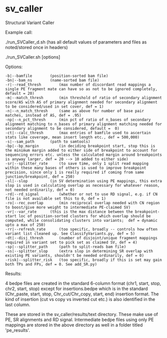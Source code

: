 # sv_caller
Structural Variant Caller

Example call:

./run_SVCaller_d.sh (has all default values of parameters and files as noted/stored once in headers)

./run_SVCaller.sh [options]

Options:

    -b|--bamfile 		(position-sorted bam file)
    -bn|--bam_ns 		(name-sorted bam file)
    -r|--read_thresh 		(max number of discordant read mappings a single PE fragment mate can have so as not to be ignored completely, default = 20)
    -m|--match_thresh 		(min threshold of ratio of secondary alignment score/AS with AS of primary alignment needed for secondary alignment to be considered/used in set cover, def = 1)
    -n|--n_match_thresh 	(same as above for number of base pair matches, instead of AS, def = .95) 
    -np|--n_pct_thresh 		(min pct of ratio of n_bases of secondary alignment matching to n_bases of primary alignment matching needed for secondary alignment to be considered, default =  0)
    -ct|--calc_thresh 		(max entries of bamfile used to ascertain stats like coverage, mean insert length etc., def = 500,000)	
    -s|--sam_path 		(path to samtools)
    -bp|--bp_margin 		(in deciding breakpoint start, stop this is the minimum margin added to either side of breakpoint to account for sequencing errors etc. unless the calculated margin around breakpoints is anyway larger, def = 20 --> 10 added to either side)
    -sr|--splitter_rate		(to save time, only 1 split read mapping within these many bases of others is used to improve breakpoint precision, since only 1 is really required if coming from same junction/breakpoint, def = 250)
    -sl|--slop 			(in SV determination using PE mappings, this extra slop is used in calculating overlap as necessary for whatever reason, not needed ordinarily, def = 0)
    -rd|--rd_signal 		(whether or not to use RD signal, e.g. if CN file is not available set this to 0, def = 1)
    -ro|--rec_overlap		(min reciprocal overlap needed with CN region to boost/give more weight to intermediate PE-claimed SV)
    -vr|--var_rate		(this is the max distance between the breakpoint-start loc of position-sorted clusters for which overlap should be computed, while consolidating clusters into variants;  def = dynamic upto a max of 250)
    -rr|--refresh_rate	 	(too specific, broadly -- controls how often variant list cleaned up. See ClassifyVariants.py, def = 5)	
    -dt|--disj_thresh		(number of disjoint/unique fragment mappings required in variant set to pick set as claimed SV, def = 4)
    -sp|--splitter_path		(path to split-reads bam file)
    -ss|--splitter_slop		(extra slop in determining SR overlap with existing PE variants, shouldn't be needed ordinarily, def = 0)
    -risk|--splitter_risk	(too specific, broadly if this is set may gain both TPs and FPs, def = 0. See add_SR.py)

Results:

4 bedpe files are created in the standard 6-column format (chr1, start, stop, chr2, start, stop) except for insertions.bedpe which is in the standard (Chr_paste, start, stop, Chr_cut/Chr_copy, start, end) insertion format. The kind of insertion (cut vs copy vs inverted cut etc.) is also identified in the last column.

These are stored in the sv_caller/results/text directory. These make use of PE, SR alignments and RD signal. Intermediate bedpe files using only PE mappings are stored in the above directory as well in a folder titled 'pe_results'.
